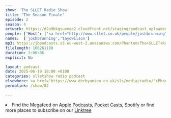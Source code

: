 ```yaml
---
show: 'The SLLET Radio Show'
title: 'The Season Finale'
episode: 2
season: 4
artwork: https://d2a9bkgsuxmqe2.cloudfront.net/staging/podcast_uploaded_episode400/22149699/22149699-1705711847860-da566c0f95868.jpg
people: ['Host': ['<a href="http://www.sllet.co.uk/people/joshbrunning">Josh Brunning</a>', '<a href="http://www.sllet.co.uk/people/tayowilson">Tayo Wilson</a>']]
names:  ['joshbrunning','tayowilson']
mp3: https://jbpodcasts.s3.eu-west-2.amazonaws.com/Phantom/The+SLLET+Radio+Show/2025-06-19+-+82.mp3
filelength: 166261198
duration: 2:06:06
explicit: No

layout: podcast
date: 2025-06-19 18:00 +0100
categories: slletshow radio podcast
elsewhere: <a href="https://www.derbyunion.co.uk/sls/media/radio/">Phantom Media</a>
permalink: /show/82

---
```



<li>Find the Megafeed on <a href="https://podcasts.apple.com/us/podcast/phantom-radio-all-the-shows/id1659527657">Apple Podcasts</a>, <a href="https://pca.st/5rlgsndl">Pocket Casts</a>, <a href="https://open.spotify.com/show/1WGc6YCF3UfAL7E62gHLAS?si=eff5901deb8d498e">Spotify</a> or find more places to subscribe on our <a href="https://linktr.ee/phantomradious">Linktree</a></li>
